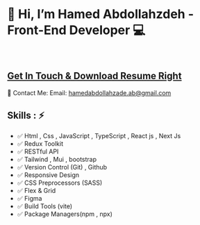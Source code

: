    <h1>👋 Hi, I’m Hamed Abdollahzdeh - Front-End Developer 💻 </h1>
    <br />
    <h2><a href="https://docs.google.com/document/d/1X1w-VLwtwcDmIQycCfp5rnGD_dMCRRePByl9VzOzGTM/edit?usp=sharing">
   Get In Touch & Download Resume Right
</a></h2>

📧 Contact Me:
Email: hamedabdollahzade.ab@gmail.com
<br>

<h2> Skills : ⚡ </h2>
<ul>
   <li>✅ Html , Css , JavaScript , TypeScript , React js  , Next Js </li> 
   <li>✅ Redux Toolkit </li>
   <li>✅ RESTful API</li>
   <li>✅ Tailwind , Mui , bootstrap </li>
   <li>✅ Version Control (Git) , Github</li>
   <li>✅ Responsive Design </li> 
   <li>✅ CSS Preprocessors (SASS)</li> 
   <li>✅ Flex & Grid </li>
   <li>✅ Figma </li>
   <li>✅ Build Tools (vite) </li> 
   <li>✅ Package Managers(npm , npx)</li>
</ul>
